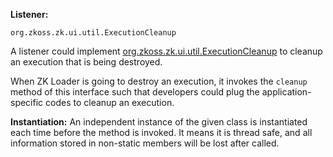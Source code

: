 **Listener:**

`org.zkoss.zk.ui.util.ExecutionCleanup`

A listener could implement
[org.zkoss.zk.ui.util.ExecutionCleanup](https://www.zkoss.org/javadoc/latest/zk/org/zkoss/zk/ui/util/ExecutionCleanup.html)
to cleanup an execution that is being destroyed.

When ZK Loader is going to destroy an execution, it invokes the
`cleanup` method of this interface such that developers could plug the
application-specific codes to cleanup an execution.

**Instantiation:** An independent instance of the given class is
instantiated each time before the method is invoked. It means it is
thread safe, and all information stored in non-static members will be
lost after called.
